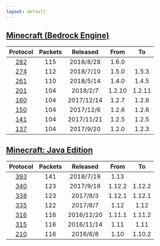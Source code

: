 ```yaml
---
layout: default
---
```


## [Minecraft (Bedrock Engine)](protocol/bedrock282)

Protocol | Packets | Released | From | To
:---:|:---:|:---:|:---:|:---:
[282](protocol/bedrock282) | 115 | 2018/8/28 | 1.6.0 | 
[274](protocol/bedrock274) | 112 | 2018/7/10 | 1.5.0 | 1.5.3
[261](protocol/bedrock261) | 110 | 2018/5/14 | 1.4.0 | 1.4.5
[201](protocol/bedrock201) | 104 | 2018/2/7 | 1.2.10 | 1.2.11
[160](protocol/bedrock160) | 104 | 2017/12/14 | 1.2.7 | 1.2.9
[150](protocol/bedrock150) | 104 | 2017/12/6 | 1.2.6 | 1.2.6
[141](protocol/bedrock141) | 104 | 2017/11/21 | 1.2.5 | 1.2.5
[137](protocol/bedrock137) | 104 | 2017/9/20 | 1.2.0 | 1.2.3

## [Minecraft: Java Edition](protocol/java393)

Protocol | Packets | Released | From | To
:---:|:---:|:---:|:---:|:---:
[393](protocol/java393) | 141 | 2018/7/19 | 1.13 | 
[340](protocol/java340) | 123 | 2017/9/18 | 1.12.2 | 1.12.2
[338](protocol/java338) | 123 | 2017/8/3 | 1.12.1 | 1.12.1
[335](protocol/java335) | 122 | 2017/6/7 | 1.12 | 1.12
[316](protocol/java316) | 116 | 2016/12/20 | 1.11.1 | 1.11.2
[315](protocol/java315) | 116 | 2016/11/14 | 1.11 | 1.11
[210](protocol/java210) | 116 | 2016/6/8 | 1.10 | 1.10.2
